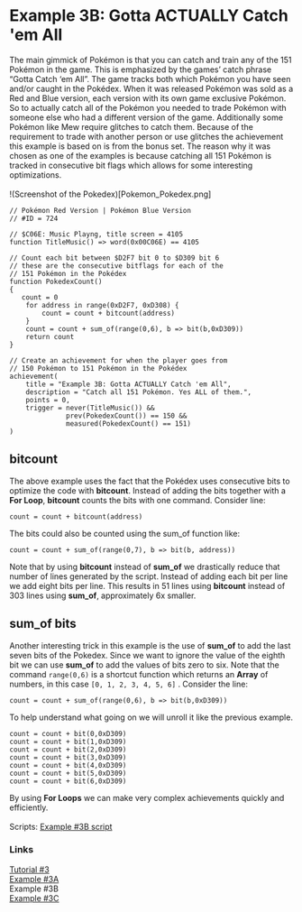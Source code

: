 # Example 3B: Gotta ACTUALLY Catch 'em All
The main gimmick of Pokémon is that you can catch and train any of the 151 Pokémon in the game.  This is emphasized by the games’ catch phrase “Gotta Catch ‘em All”.  The game tracks both which Pokémon you have seen and/or caught in the Pokédex. When it was released Pokémon was sold as a Red and Blue version, each version with its own game exclusive Pokémon. So to actually catch all of the Pokémon you needed to trade Pokémon with someone else who had a different version of the game. Additionally some Pokémon like Mew require glitches to catch them.  Because of the requirement to trade with another person or use glitches the achievement this example is based on is from the bonus set. The reason why it was chosen as one of the examples is because catching all 151 Pokémon is tracked in consecutive bit flags which allows for some interesting optimizations.<br>  
!(Screenshot of the Pokedex)[Pokemon_Pokedex.png]
```
// Pokémon Red Version | Pokémon Blue Version
// #ID = 724

// $C06E: Music Playng, title screen = 4105
function TitleMusic() => word(0x00C06E) == 4105

// Count each bit between $D2F7 bit 0 to $D309 bit 6 
// these are the consecutive bitflags for each of the  
// 151 Pokémon in the Pokédex
function PokedexCount()
{
   count = 0
    for address in range(0xD2F7, 0xD308) {
        count = count + bitcount(address)
    }
    count = count + sum_of(range(0,6), b => bit(b,0xD309))
    return count
}

// Create an achievement for when the player goes from
// 150 Pokémon to 151 Pokémon in the Pokédex
achievement(
    title = "Example 3B: Gotta ACTUALLY Catch 'em All", 
    description = "Catch all 151 Pokémon. Yes ALL of them.", 
    points = 0,
    trigger = never(TitleMusic()) &&
              prev(PokedexCount()) == 150 &&
              measured(PokedexCount() == 151)
)
```
## bitcount
The above example uses the fact that the Pokédex uses consecutive bits to optimize the code with **bitcount**.  Instead of adding the bits together with a **For Loop**, **bitcount** counts the bits with one command.  Consider line:
``` 
count = count + bitcount(address)
```
The bits could also be counted using the sum_of function like:
```
count = count + sum_of(range(0,7), b => bit(b, address))
```
Note that by using **bitcount** instead of **sum_of** we drastically reduce that number of lines generated by the script.  Instead of adding each bit per line we add eight bits per line. This results in 51 lines using **bitcount** instead of 303 lines using **sum_of**, approximately 6x smaller.
## sum_of bits
Another interesting trick in this example is the use of **sum_of** to add the last seven bits of the Pokedex.  Since we want to ignore the value of the eighth bit we can use **sum_of** to add the values of bits zero to six.  Note that the command `range(0,6)`  is a shortcut function which returns an **Array** of numbers, in this case `[0, 1, 2, 3, 4, 5, 6]` . Consider the line:
```
count = count + sum_of(range(0,6), b => bit(b,0xD309))
```
To help understand what going on we will unroll it like the previous example.
```
count = count + bit(0,0xD309) 
count = count + bit(1,0xD309)
count = count + bit(2,0xD309)
count = count + bit(3,0xD309)
count = count + bit(4,0xD309)
count = count + bit(5,0xD309) 
count = count + bit(6,0xD309)
```
By using **For Loops** we can make very complex achievements quickly and efficiently.<br>
<br>
Scripts: [Example #3B script](Example_3B_Pokemon.rascript) <br>
### Links
[Tutorial #3](readme.md) <br>
[Example #3A](Example_3A.md) <br>
Example #3B <br>
[Example #3C](Example_3C.md)